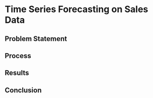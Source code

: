 # Time Series Forecasting on Sales Data

## Problem Statement


## Process

## Results

## Conclusion